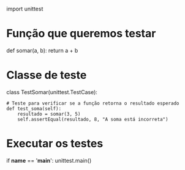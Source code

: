 import unittest

# Função que queremos testar
def somar(a, b):
    return a + b

# Classe de teste
class TestSomar(unittest.TestCase):

    # Teste para verificar se a função retorna o resultado esperado
    def test_soma(self):
        resultado = somar(3, 5)
        self.assertEqual(resultado, 8, "A soma está incorreta")

# Executar os testes
if __name__ == '__main__':
    unittest.main()
